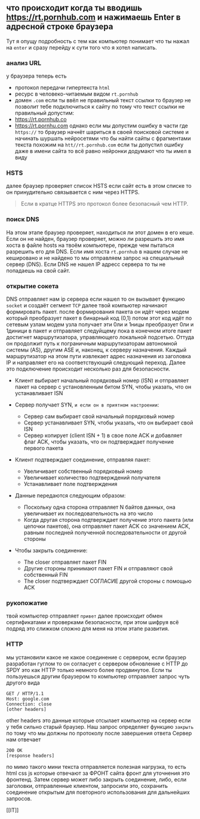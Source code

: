 ## что происходит когда ты вводишь https://rt.pornhub.com и нажимаешь Enter в адресной строке браузера
Тут я опущу подробность с тем как компьютер понимает что ты нажал на `enter` и сразу перейду к сути того что я хотел написать.

### анализ URL
у браузера теперь есть
- протокол передачи гипертекста `html`
- ресурс в человеко-читаемым видом `rt.pornhub`
- домен `.com`
если ты ввёл не правильный текст ссылки то браузер не позволит тебе подключиться к сайту по тому что текст ссылки не правильный допустим:
- https://rt.pornhub.co
- https://rt.pornhu.com
однако если мы допустим ошибку в части где `https://` то браузер начнёт шариться в своей поисковой системе и начинать шуршать нейросетями что бы найти сайты с фрагментами текста похожим на `htt//rt.pornhub.com` если ты допустил ошибку даже в имени сайта то всё равно нейронки додумают что ты имел в виду



###  HSTS
далее браузер проверяет список HSTS если сайт есть в этом списке то он принудительно связывается с ним через HTTPS.

> Если в кратце HTTPS это протокол более безопасный чем HTTP.

### поиск DNS
На этом этапе браузер проверяет, находиться ли этот домен в его кеше.
Если он не найден, браузер проверяет, можно ли разрешить это имя хоста в файле hosts на твоём компьютере, прежде чем пытаться разрешить его для DNS.
Если имя хоста `rt.pornhub` в нашем случае не кешировано и не найдено то мы отправляем запрос на специальный сервер (DNS).
Если DNS не нашел IP адресс сервера то ты не попадаешь на свой сайт.
### открытие сокета
DNS отправляет нам ip сервера если нашел то он вызывает функцию `socket` и создаёт сегмент `TCP` далее твой компьютер начинают формировать пакет. 
после формирования пакета он идёт через модем который преобразует пакет в бинарный код (0,1) потом этот код идёт по сетевым узлам модем узла получает эти 0ли и 1ницы преобразует 0ли и 1диници в пакет и отправляет следуйщему пока в конечном итоге пакет достигнет маршрутизатора, управляющего локальной подсетью. Оттуда он продолжит путь к пограничным маршрутизаторам автономной системы (AS), другим ASE и, наконец, к серверу назначения. 
Каждый маршрутизатор на этом пути извлекает адрес назначения из заголовка IP и направляет его на соответствующий следующий переход.
Далее это подключение происходит несколько раз для безопасности.

- Клиент выбирает начальный порядковый номер (ISN) и отправляет пакет на сервер с установленным битом SYN, чтобы указать, что он устанавливает ISN
- Сервер получает SYN, `и если он в приятном настроении`:
    
    - Сервер сам выбирает свой начальный порядковый номер
    - Сервер устанавливает SYN, чтобы указать, что он выбирает свой ISN
    - Сервер копирует (client ISN + 1) в свое поле ACK и добавляет флаг ACK, чтобы указать, что он подтверждает получение первого пакета
    
- Клиент подтверждает соединение, отправляя пакет:
    
    - Увеличивает собственный порядковый номер
    - Увеличивает количество подтверждений получателя
    - Устанавливает поле подтверждения
    
- Данные передаются следующим образом:
    
    - Поскольку одна сторона отправляет N байтов данных, она увеличивает их последовательность на это число
    - Когда другая сторона подтверждает получение этого пакета (или цепочки пакетов), она отправляет пакет ACK со значением ACK, равным последней полученной последовательности от другой стороны
    
- Чтобы закрыть соединение:
    
    - The closer отправляет пакет FIN
    - Другие стороны принимают пакет FIN и отправляют свой собственный FIN
    - The closer подтверждает СОГЛАСИЕ другой стороны с помощью ACK
      
### рукопожатие
твой компьютер отправляет `привет` далее происходит обмен сертификатами и проверками безопасности, при этом шифруя всё подряд это слижком сложно для меня на этом этапе развития. 



### HTTP 
мы установили какое не какое соединение с сервером, если браузер разработан гуглом то он согласует с сервером обновление с HTTP до SPDY это как HTTP только немного более продвинутое.
Если ты пользуешься другим браузером то компьютер отправляет запрос чуть другого вида
```
GET / HTTP/1.1
Host: google.com
Connection: close
[other headers]
```
other headers это данные которые отсылает компьютер на сервер если у тебя сильно старый браузер. Наш запрос определяет функцию `закрыть` по тому что мы должны по протоколу после завершения ответа
Сервер нам отвечает 
```
200 OK
[response headers]
```
по мимо такого мини текста отправляется полезная нагрузка, то есть html css js которые отвечают за ФРОНТ сайта фронт для уточнения это фронтенд.
Затем сервер может либо закрыть соединение, либо, если заголовки, отправленные клиентом, запросили это, сохранить соединение открытым для повторного использования для дальнейших запросов. 

[[IT]]